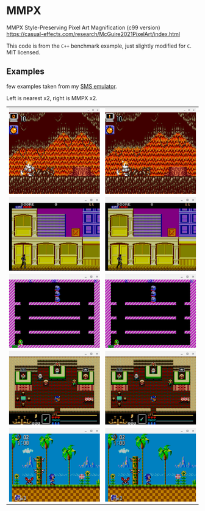 # MMPX

MMPX Style-Preserving Pixel Art Magnification (c99 version) <https://casual-effects.com/research/McGuire2021PixelArt/index.html>

This code is from the `C++` benchmark example, just slightly modified for `C`. MIT licensed.

## Examples

few examples taken from my [SMS emulator](https://github.com/ITotalJustice/TotalSMS).

Left is nearest x2, right is MMPX x2.

|                          |                          |
:-------------------------:|:-------------------------:
![Img](res/examples/nearest/Screenshot_2021-07-15_00.17.48.png) | ![Img](res/examples/mmpx/Screenshot_2021-07-15_00.17.30.png)
![Img](res/examples/nearest/Screenshot_2021-07-15_00.20.16.png) | ![Img](res/examples/mmpx/Screenshot_2021-07-15_00.21.37.png)
![Img](res/examples/nearest/Screenshot_2021-07-15_00.24.27.png) | ![Img](res/examples/mmpx/Screenshot_2021-07-15_00.23.31.png)
![Img](res/examples/nearest/Screenshot_2021-07-15_00.26.31.png) | ![Img](res/examples/mmpx/Screenshot_2021-07-15_00.27.36.png)
![Img](res/examples/nearest/Screenshot_2021-07-15_00.29.56.png) | ![Img](res/examples/mmpx/Screenshot_2021-07-15_00.30.36.png)
